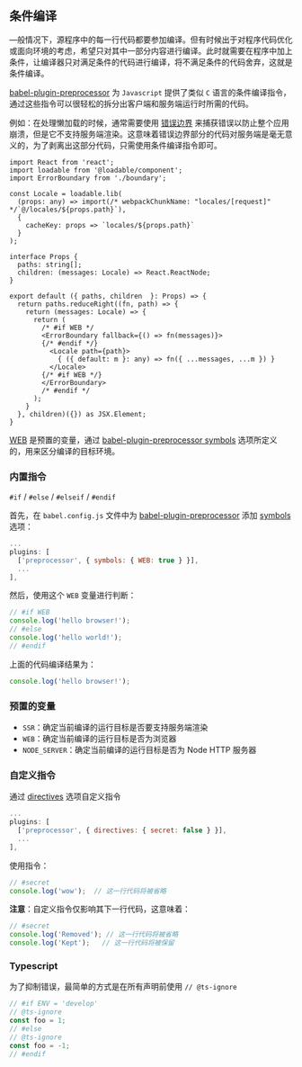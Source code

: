 ## 条件编译

—般情况下，源程序中的每一行代码都要参加编译。但有时候出于对程序代码优化或面向环境的考虑，希望只对其中一部分内容进行编译。此时就需要在程序中加上条件，让编译器只对满足条件的代码进行编译，将不满足条件的代码舍弃，这就是条件编译。

[babel-plugin-preprocessor](https://github.com/kaysonwu/babel-plugin-preprocessor) 为 `Javascript` 提供了类似 `C` 语言的条件编译指令，通过这些指令可以很轻松的拆分出客户端和服务端运行时所需的代码。

例如：在处理懒加载的时候，通常需要使用 [错误边界](https://zh-hans.reactjs.org/docs/error-boundaries.html) 来捕获错误以防止整个应用崩溃，但是它不支持服务端渲染。这意味着错误边界部分的代码对服务端是毫无意义的，为了剥离出这部分代码，只需使用条件编译指令即可。

```tsx
import React from 'react';
import loadable from '@loadable/component';
import ErrorBoundary from './boundary';

const Locale = loadable.lib(
  (props: any) => import(/* webpackChunkName: "locales/[request]" */`@/locales/${props.path}`),
  {
    cacheKey: props => `locales/${props.path}`
  }
);

interface Props {
  paths: string[];
  children: (messages: Locale) => React.ReactNode;
}

export default ({ paths, children  }: Props) => {
  return paths.reduceRight((fn, path) => {
    return (messages: Locale) => {
      return (
        /* #if WEB */
        <ErrorBoundary fallback={() => fn(messages)}>
        {/* #endif */}
          <Locale path={path}>
            { ({ default: m }: any) => fn({ ...messages, ...m }) }
          </Locale>
        {/* #if WEB */}
        </ErrorBoundary>
        /* #endif */
      );
    }
  }, children)({}) as JSX.Element;
}
```

[WEB](#预置的变量) 是预置的变量，通过 [babel-plugin-preprocessor symbols](https://github.com/kaysonwu/babel-plugin-preprocessor#options) 选项所定义的，用来区分编译的目标环境。

### 内置指令

`#if` / `#else` / `#elseif` / `#endif`

首先，在 `babel.config.js` 文件中为 [babel-plugin-preprocessor](https://github.com/kaysonwu/babel-plugin-preprocessor) 添加 [symbols](https://github.com/kaysonwu/babel-plugin-preprocessor#options) 选项：

```js
...
plugins: [
  ['preprocessor', { symbols: { WEB: true } }],
  ...
],
```

然后，使用这个 `WEB` 变量进行判断：

```js
// #if WEB
console.log('hello browser!');
// #else
console.log('hello world!');
// #endif
```

上面的代码编译结果为：

```js
console.log('hello browser!');
```

### 预置的变量

- `SSR`：确定当前编译的运行目标是否要支持服务端渲染
- `WEB`：确定当前编译的运行目标是否为浏览器
- `NODE_SERVER`：确定当前编译的运行目标是否为 Node HTTP 服务器

### 自定义指令

通过 [directives](https://github.com/kaysonwu/babel-plugin-preprocessor#custom-directives) 选项自定义指令

```js
...
plugins: [
  ['preprocessor', { directives: { secret: false } }],
  ...
],
```

使用指令：

```js
// #secret
console.log('wow');  // 这一行代码将被省略
```

**注意**：自定义指令仅影响其下一行代码，这意味着：

```js
// #secret
console.log('Removed'); // 这一行代码将被省略
console.log('Kept');   // 这一行代码将被保留
```
### Typescript

为了抑制错误，最简单的方式是在所有声明前使用 `// @ts-ignore`

```ts
// #if ENV = 'develop'
// @ts-ignore
const foo = 1;
// #else
// @ts-ignore
const foo = -1;
// #endif
```
